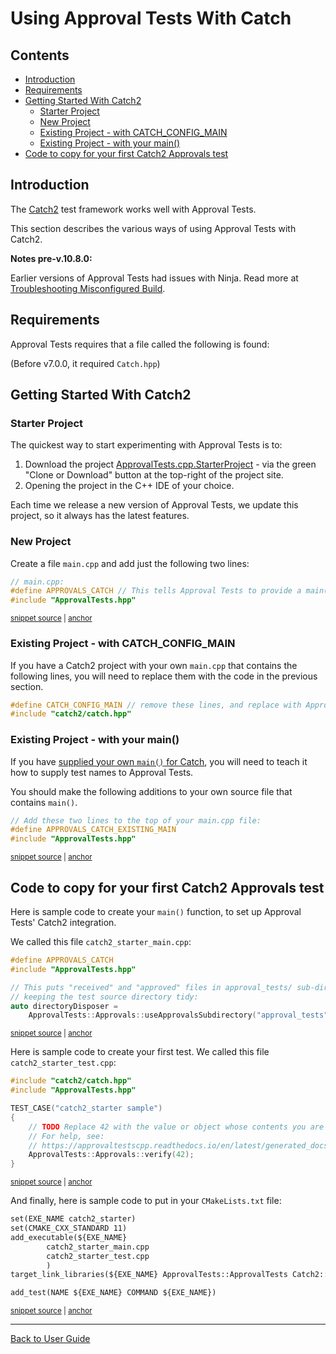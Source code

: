 <a id="top"></a>

# Using Approval Tests With Catch

<!-- toc -->
## Contents

  * [Introduction](#introduction)
  * [Requirements](#requirements)
  * [Getting Started With Catch2](#getting-started-with-catch2)
    * [Starter Project](#starter-project)
    * [New Project](#new-project)
    * [Existing Project - with CATCH_CONFIG_MAIN](#existing-project---with-catch_config_main)
    * [Existing Project - with your main()](#existing-project---with-your-main)
  * [Code to copy for your first Catch2 Approvals test](#code-to-copy-for-your-first-catch2-approvals-test)<!-- endToc -->

## Introduction

The [Catch2](https://github.com/catchorg/Catch2) test framework works well with Approval Tests.

This section describes the various ways of using Approval Tests with Catch2.

**Notes pre-v.10.8.0:**<!-- include: include_ninja_warning_note. path: /doc/include_ninja_warning_note.include.md -->

Earlier versions of Approval Tests had issues with Ninja. Read more
at [Troubleshooting Misconfigured Build](/doc/TroubleshootingMisconfiguredBuild.md#top).<!-- endInclude -->

## Requirements

Approval Tests requires that a file called the following is found:

<!-- snippet: required_header_for_catch -->

<!-- endSnippet -->

(Before v7.0.0, it required `Catch.hpp`)

## Getting Started With Catch2

### Starter Project

The quickest way to start experimenting with Approval Tests is to:

1. Download the project [ApprovalTests.cpp.StarterProject](https://github.com/approvals/ApprovalTests.cpp.StarterProject) - via the green "Clone or Download" button at the top-right of the project site.
2. Opening the project in the C++ IDE of your choice.

Each time we release a new version of Approval Tests, we update this project, so it always has the latest features. 

### New Project

Create a file `main.cpp` and add just the following two lines:

<!-- snippet: catch_2_main -->
<a id='snippet-catch_2_main'></a>
```cpp
// main.cpp:
#define APPROVALS_CATCH // This tells Approval Tests to provide a main() - only do this in one cpp file
#include "ApprovalTests.hpp"
```
<sup><a href='/tests/Catch2_Tests/main.cpp#L6-L10' title='Snippet source file'>snippet source</a> | <a href='#snippet-catch_2_main' title='Start of snippet'>anchor</a></sup>
<!-- endSnippet -->

### Existing Project - with CATCH_CONFIG_MAIN

If you have a Catch2 project with your own `main.cpp` that contains the following lines, you will need to replace them with the code in the previous section.

```cpp
#define CATCH_CONFIG_MAIN // remove these lines, and replace with Approval Tests lines
#include "catch2/catch.hpp"
```

<!-- todo: document use of sections -->

### Existing Project - with your main()

If you have [supplied your own `main()` for Catch](https://github.com/catchorg/Catch2/blob/master/docs/own-main.md#top), you will need to teach it how to supply test names to Approval Tests.

You should make the following additions to your own source file that contains `main()`.  

<!-- snippet: catch_existing_main -->
<a id='snippet-catch_existing_main'></a>
```cpp
// Add these two lines to the top of your main.cpp file:
#define APPROVALS_CATCH_EXISTING_MAIN
#include "ApprovalTests.hpp"
```
<sup><a href='/examples/catch2_existing_main/main.cpp#L1-L5' title='Snippet source file'>snippet source</a> | <a href='#snippet-catch_existing_main' title='Start of snippet'>anchor</a></sup>
<!-- endSnippet -->

## Code to copy for your first Catch2 Approvals test

Here is sample code to create your `main()` function, to set up Approval Tests' Catch2 integration.

We called this file `catch2_starter_main.cpp`:

<!-- snippet: catch2_starter_main.cpp -->
<a id='snippet-catch2_starter_main.cpp'></a>
```cpp
#define APPROVALS_CATCH
#include "ApprovalTests.hpp"

// This puts "received" and "approved" files in approval_tests/ sub-directory,
// keeping the test source directory tidy:
auto directoryDisposer =
    ApprovalTests::Approvals::useApprovalsSubdirectory("approval_tests");
```
<sup><a href='/examples/catch2_starter/catch2_starter_main.cpp#L1-L7' title='Snippet source file'>snippet source</a> | <a href='#snippet-catch2_starter_main.cpp' title='Start of snippet'>anchor</a></sup>
<!-- endSnippet -->

Here is sample code to create your first test. We called this file `catch2_starter_test.cpp`:

<!-- snippet: catch2_starter_test.cpp -->
<a id='snippet-catch2_starter_test.cpp'></a>
```cpp
#include "catch2/catch.hpp"
#include "ApprovalTests.hpp"

TEST_CASE("catch2_starter sample")
{
    // TODO Replace 42 with the value or object whose contents you are verifying.
    // For help, see:
    // https://approvaltestscpp.readthedocs.io/en/latest/generated_docs/ToString.html
    ApprovalTests::Approvals::verify(42);
}
```
<sup><a href='/examples/catch2_starter/catch2_starter_test.cpp#L1-L10' title='Snippet source file'>snippet source</a> | <a href='#snippet-catch2_starter_test.cpp' title='Start of snippet'>anchor</a></sup>
<!-- endSnippet -->

And finally, here is sample code to put in your `CMakeLists.txt` file:

<!-- snippet: catch2_starter_cmake -->
<a id='snippet-catch2_starter_cmake'></a>
```txt
set(EXE_NAME catch2_starter)
set(CMAKE_CXX_STANDARD 11)
add_executable(${EXE_NAME}
        catch2_starter_main.cpp
        catch2_starter_test.cpp
        )
target_link_libraries(${EXE_NAME} ApprovalTests::ApprovalTests Catch2::Catch2)

add_test(NAME ${EXE_NAME} COMMAND ${EXE_NAME})
```
<sup><a href='/examples/catch2_starter/CMakeLists.txt#L5-L15' title='Snippet source file'>snippet source</a> | <a href='#snippet-catch2_starter_cmake' title='Start of snippet'>anchor</a></sup>
<!-- endSnippet -->

---

[Back to User Guide](/doc/README.md#top)
